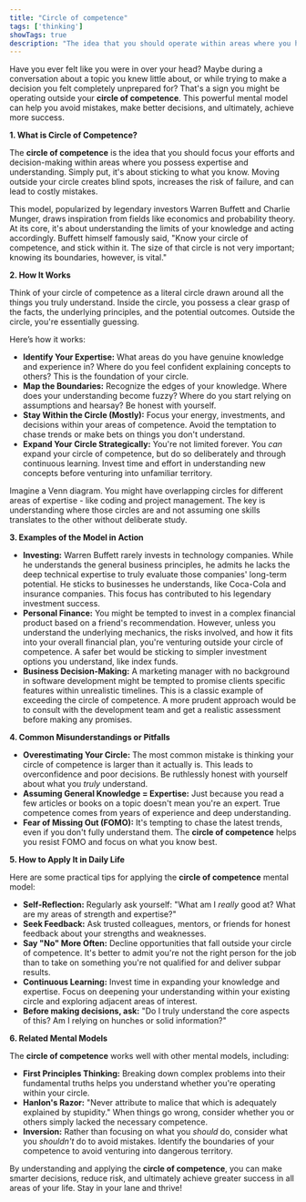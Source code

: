 ```yaml
---
title: "Circle of competence"
tags: ['thinking']
showTags: true
description: "The idea that you should operate within areas where you have expertise. Moving outside your circle of competence creates blind spots and increases risk of failure."
---
```



Have you ever felt like you were in over your head? Maybe during a conversation about a topic you knew little about, or while trying to make a decision you felt completely unprepared for? That's a sign you might be operating outside your **circle of competence**. This powerful mental model can help you avoid mistakes, make better decisions, and ultimately, achieve more success.

**1. What is Circle of Competence?**

The **circle of competence** is the idea that you should focus your efforts and decision-making within areas where you possess expertise and understanding. Simply put, it's about sticking to what you know. Moving outside your circle creates blind spots, increases the risk of failure, and can lead to costly mistakes.

This model, popularized by legendary investors Warren Buffett and Charlie Munger, draws inspiration from fields like economics and probability theory. At its core, it's about understanding the limits of your knowledge and acting accordingly. Buffett himself famously said, "Know your circle of competence, and stick within it. The size of that circle is not very important; knowing its boundaries, however, is vital."

**2. How It Works**

Think of your circle of competence as a literal circle drawn around all the things you truly understand. Inside the circle, you possess a clear grasp of the facts, the underlying principles, and the potential outcomes. Outside the circle, you're essentially guessing.

Here’s how it works:

*   **Identify Your Expertise:** What areas do you have genuine knowledge and experience in? Where do you feel confident explaining concepts to others? This is the foundation of your circle.
*   **Map the Boundaries:** Recognize the edges of your knowledge. Where does your understanding become fuzzy? Where do you start relying on assumptions and hearsay? Be honest with yourself.
*   **Stay Within the Circle (Mostly):** Focus your energy, investments, and decisions within your areas of competence. Avoid the temptation to chase trends or make bets on things you don't understand.
*   **Expand Your Circle Strategically:** You're not limited forever. You *can* expand your circle of competence, but do so deliberately and through continuous learning. Invest time and effort in understanding new concepts before venturing into unfamiliar territory.

Imagine a Venn diagram. You might have overlapping circles for different areas of expertise - like coding and project management. The key is understanding where those circles are and not assuming one skills translates to the other without deliberate study.

**3. Examples of the Model in Action**

*   **Investing:** Warren Buffett rarely invests in technology companies. While he understands the general business principles, he admits he lacks the deep technical expertise to truly evaluate those companies' long-term potential. He sticks to businesses he understands, like Coca-Cola and insurance companies. This focus has contributed to his legendary investment success.
*   **Personal Finance:** You might be tempted to invest in a complex financial product based on a friend's recommendation. However, unless you understand the underlying mechanics, the risks involved, and how it fits into your overall financial plan, you're venturing outside your circle of competence. A safer bet would be sticking to simpler investment options you understand, like index funds.
*   **Business Decision-Making:** A marketing manager with no background in software development might be tempted to promise clients specific features within unrealistic timelines. This is a classic example of exceeding the circle of competence. A more prudent approach would be to consult with the development team and get a realistic assessment before making any promises.

**4. Common Misunderstandings or Pitfalls**

*   **Overestimating Your Circle:** The most common mistake is thinking your circle of competence is larger than it actually is. This leads to overconfidence and poor decisions. Be ruthlessly honest with yourself about what you *truly* understand.
*   **Assuming General Knowledge = Expertise:** Just because you read a few articles or books on a topic doesn't mean you're an expert. True competence comes from years of experience and deep understanding.
*   **Fear of Missing Out (FOMO):** It's tempting to chase the latest trends, even if you don't fully understand them. The **circle of competence** helps you resist FOMO and focus on what you know best.

**5. How to Apply It in Daily Life**

Here are some practical tips for applying the **circle of competence** mental model:

*   **Self-Reflection:** Regularly ask yourself: "What am I *really* good at? What are my areas of strength and expertise?"
*   **Seek Feedback:** Ask trusted colleagues, mentors, or friends for honest feedback about your strengths and weaknesses.
*   **Say "No" More Often:** Decline opportunities that fall outside your circle of competence. It's better to admit you're not the right person for the job than to take on something you're not qualified for and deliver subpar results.
*   **Continuous Learning:** Invest time in expanding your knowledge and expertise. Focus on deepening your understanding within your existing circle and exploring adjacent areas of interest.
*   **Before making decisions, ask:** "Do I truly understand the core aspects of this? Am I relying on hunches or solid information?"

**6. Related Mental Models**

The **circle of competence** works well with other mental models, including:

*   **First Principles Thinking:** Breaking down complex problems into their fundamental truths helps you understand whether you're operating within your circle.
*   **Hanlon's Razor:** "Never attribute to malice that which is adequately explained by stupidity." When things go wrong, consider whether you or others simply lacked the necessary competence.
*   **Inversion:** Rather than focusing on what you *should* do, consider what you *shouldn't* do to avoid mistakes. Identify the boundaries of your competence to avoid venturing into dangerous territory.

By understanding and applying the **circle of competence**, you can make smarter decisions, reduce risk, and ultimately achieve greater success in all areas of your life. Stay in your lane and thrive!

